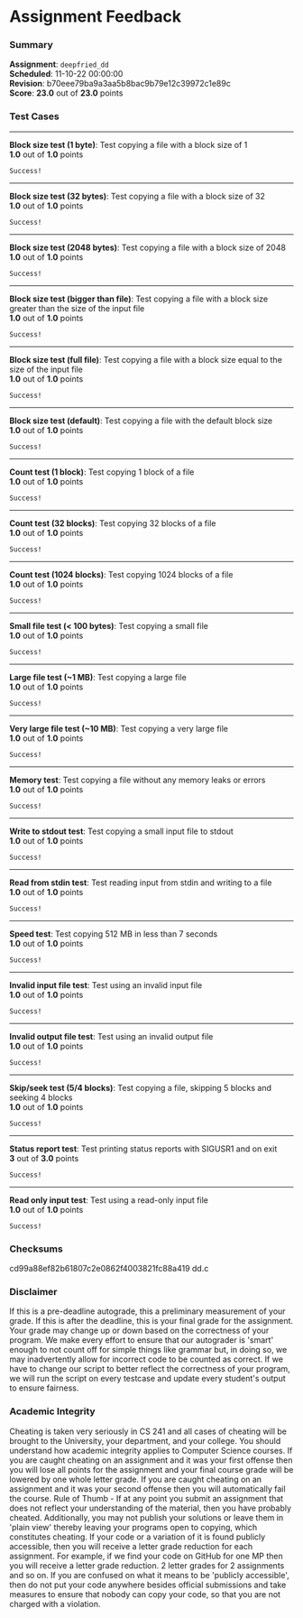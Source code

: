 # Assignment Feedback

### Summary

**Assignment**: `deepfried_dd`  
**Scheduled**: 11-10-22 00:00:00  
**Revision**: b70eee79ba9a3aa5b8bac9b79e12c39972c1e89c  
**Score**: **23.0** out of **23.0** points

### Test Cases
---

**Block size test (1 byte)**: Test copying a file with a block size of 1  
**1.0** out of **1.0** points
```
Success!
```
---

**Block size test (32 bytes)**: Test copying a file with a block size of 32  
**1.0** out of **1.0** points
```
Success!
```
---

**Block size test (2048 bytes)**: Test copying a file with a block size of 2048  
**1.0** out of **1.0** points
```
Success!
```
---

**Block size test (bigger than file)**: Test copying a file with a block size greater than the size of the input file  
**1.0** out of **1.0** points
```
Success!
```
---

**Block size test (full file)**: Test copying a file with a block size equal to the size of the input file  
**1.0** out of **1.0** points
```
Success!
```
---

**Block size test (default)**: Test copying a file with the default block size  
**1.0** out of **1.0** points
```
Success!
```
---

**Count test (1 block)**: Test copying 1 block of a file  
**1.0** out of **1.0** points
```
Success!
```
---

**Count test (32 blocks)**: Test copying 32 blocks of a file  
**1.0** out of **1.0** points
```
Success!
```
---

**Count test (1024 blocks)**: Test copying 1024 blocks of a file  
**1.0** out of **1.0** points
```
Success!
```
---

**Small file test (< 100 bytes)**: Test copying a small file  
**1.0** out of **1.0** points
```
Success!
```
---

**Large file test (~1 MB)**: Test copying a large file  
**1.0** out of **1.0** points
```
Success!
```
---

**Very large file test (~10 MB)**: Test copying a very large file  
**1.0** out of **1.0** points
```
Success!
```
---

**Memory test**: Test copying a file without any memory leaks or errors  
**1.0** out of **1.0** points
```
Success!
```
---

**Write to stdout test**: Test copying a small input file to stdout  
**1.0** out of **1.0** points
```
Success!
```
---

**Read from stdin test**: Test reading input from stdin and writing to a file  
**1.0** out of **1.0** points
```
Success!
```
---

**Speed test**: Test copying 512 MB in less than 7 seconds  
**1.0** out of **1.0** points
```
Success!
```
---

**Invalid input file test**: Test using an invalid input file  
**1.0** out of **1.0** points
```
Success!
```
---

**Invalid output file test**: Test using an invalid output file  
**1.0** out of **1.0** points
```
Success!
```
---

**Skip/seek test (5/4 blocks)**: Test copying a file, skipping 5 blocks and seeking 4 blocks  
**1.0** out of **1.0** points
```
Success!
```
---

**Status report test**: Test printing status reports with SIGUSR1 and on exit  
**3** out of **3.0** points
```
Success!
```
---

**Read only input test**: Test using a read-only input file  
**1.0** out of **1.0** points
```
Success!
```
### Checksums

cd99a88ef82b61807c2e0862f4003821fc88a419 dd.c


### Disclaimer
If this is a pre-deadline autograde, this a preliminary measurement of your grade.
If this is after the deadline, this is your final grade for the assignment.
Your grade may change up or down based on the correctness of your program.
We make every effort to ensure that our autograder is 'smart' enough to not count off
for simple things like grammar but, in doing so, we may inadvertently allow for
incorrect code to be counted as correct.
If we have to change our script to better reflect the correctness of your program,
we will run the script on every testcase and update every student's output to ensure fairness.



### Academic Integrity
Cheating is taken very seriously in CS 241 and all cases of cheating will be brought to the University, your department, and your college.
You should understand how academic integrity applies to Computer Science courses.
If you are caught cheating on an assignment and it was your first offense then you will lose all points for the assignment and your final course
grade will be lowered by one whole letter grade. If you are caught cheating on an assignment and it was your second offense then you will automatically fail the course.
Rule of Thumb - If at any point you submit an assignment that does not reflect your understanding of the material, then you have probably cheated.
Additionally, you may not publish your solutions or leave them in 'plain view' thereby leaving your programs open to copying, which constitutes cheating.
If your code or a variation of it is found publicly accessible, then you will receive a letter grade reduction for each assignment.
For example, if we find your code on GitHub for one MP then you will receive a letter grade reduction. 2 letter grades for 2 assignments and so on.
If you are confused on what it means to be 'publicly accessible', then do not put your code anywhere besides official submissions and take measures
to ensure that nobody can copy your code, so that you are not charged with a violation.


